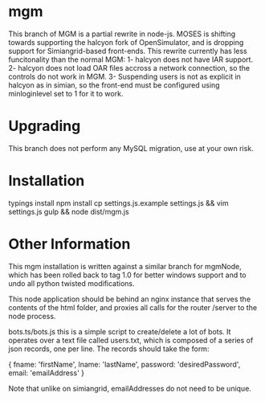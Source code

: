 # mgm

This branch of MGM is a partial rewrite in node-js.  MOSES is shifting towards supporting the halcyon fork of OpenSimulator, and is dropping support for Simiangrid-based front-ends.  This rewrite currently has less funcitonality than the normal MGM: 1- halcyon does not have IAR support.  2- halcyon does not load OAR files accross a network connection, so the controls do not work in MGM. 3- Suspending users is not as explicit in halcyon as in simian, so the front-end must be configured using minloginlevel set to 1 for it to work.

# Upgrading

This branch does not perform any MySQL migration, use at your own risk.

# Installation

typings install
npm install
cp settings.js.example settings.js && vim settings.js
gulp && node dist/mgm.js

# Other Information

This mgm installation is written against a similar branch for mgmNode, which has been rolled back to tag 1.0 for better windows support and to undo all python twisted modifications.

This node application should be behind an nginx instance that serves the contents of the html folder, and proxies all calls for the router /server to the node process.

bots.ts/bots.js
this is a simple script to create/delete a lot of bots.  It operates over a text file called users.txt, which is composed of a series of json records, one per line.  The records should take the form:

{
  fname: 'firstName',
  lname: 'lastName',
  password: 'desiredPassword',
  email: 'emailAddress'
}

Note that unlike on simiangrid, emailAddresses do not need to be unique.
